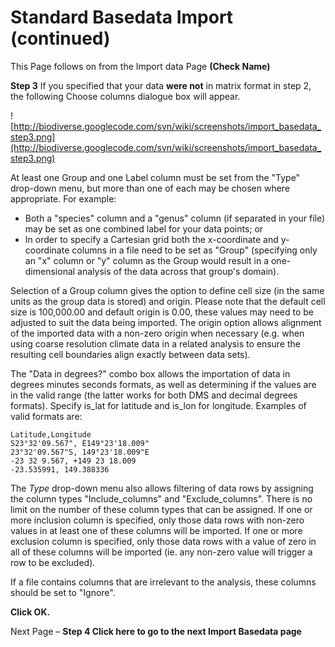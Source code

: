 # Standard Basedata Import (continued) #

This Page follows on from the Import data Page **(Check Name)**

**Step 3**  If you specified that your data **were not** in matrix format in step 2, the following Choose columns dialogue box will appear.

![http://biodiverse.googlecode.com/svn/wiki/screenshots/import_basedata_step3.png](http://biodiverse.googlecode.com/svn/wiki/screenshots/import_basedata_step3.png)

At least one Group and one Label column must be set from the "Type" drop-down menu, but more than one of each may be chosen where appropriate.  For example:

  * Both a "species" column and a "genus" column (if separated in your file) may be set as one combined label for your data points; or
  * In order to specify a Cartesian grid both the x-coordinate and y-coordinate columns in a file need to be set as "Group" (specifying only an "x" column or "y" column as the Group would result in a one-dimensional analysis of the data across that group's domain).

Selection of a Group column gives the option to define cell size (in the same units as the group data is stored) and origin. Please note that the default cell size is 100,000.00 and default origin is 0.00, these values may need to be adjusted to suit the data being imported.  The origin option allows alignment of the imported data with a non-zero origin when necessary (e.g. when using coarse resolution climate data in a related analysis to ensure the resulting cell boundaries align exactly between data sets).

The "Data in degrees?" combo box allows the importation of data in degrees minutes seconds formats, as well as determining if the values are in the valid range (the latter works for both DMS and decimal degrees formats). Specify is\_lat for latitude and is\_lon for longitude. Examples of valid formats are:

```
Latitude,Longitude
S23°32'09.567", E149°23'18.009"
23°32'09.567"S, 149°23'18.009"E
-23 32 9.567, +149 23 18.009
-23.535991, 149.388336
```

The _Type_ drop-down menu also allows filtering of data rows by assigning the column types "Include\_columns" and "Exclude\_columns".  There is no limit on the number of these column types that can be assigned.  If one or more inclusion column is specified, only those data rows with non-zero values in at least one of these columns will be imported. If one or more exclusion column is specified, only those data rows with a value of zero in all of these columns will be imported (ie. any non-zero value will trigger a row to be excluded).

If a file contains columns that are irrelevant to the analysis, these columns should be set to "Ignore".

**Click OK.**

Next Page – **Step 4 Click here to go to the next Import Basedata page**
